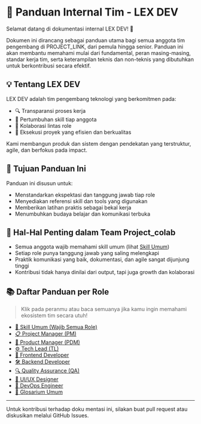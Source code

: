 # 📘 Panduan Internal Tim - LEX DEV
 
Selamat datang di dokumentasi internal LEX DEV! 🎉

Dokumen ini dirancang sebagai panduan utama bagi semua anggota tim pengembang di PROJECT_LINK, dari pemula hingga senior. Panduan ini akan membantu memahami mulai dari fundamental, peran masing-masing, standar kerja tim, serta keterampilan teknis dan non-teknis yang dibutuhkan untuk berkontribusi secara efektif.

## 💡 Tentang LEX DEV
LEX DEV adalah tim pengembang teknologi yang berkomitmen pada:
- 🔍 Transparansi proses kerja
- 🧠 Pertumbuhan skill tiap anggota
- 🤝 Kolaborasi lintas role
- 🚀 Eksekusi proyek yang efisien dan berkualitas

Kami membangun produk dan sistem dengan pendekatan yang terstruktur, agile, dan berfokus pada impact.

## 🎯 Tujuan Panduan Ini
Panduan ini disusun untuk:
- Menstandarkan ekspektasi dan tanggung jawab tiap role
- Menyediakan referensi skill dan tools yang digunakan
- Memberikan latihan praktis sebagai bekal kerja
- Menumbuhkan budaya belajar dan komunikasi terbuka

## 📌 Hal-Hal Penting dalam Team Project_colab
- Semua anggota wajib memahami skill umum (lihat [Skill Umum](docs/common-skills.md))
- Setiap role punya tanggung jawab yang saling melengkapi
- Praktik komunikasi yang baik, dokumentasi, dan agile sangat dijunjung tinggi
- Kontribusi tidak hanya dinilai dari output, tapi juga growth dan kolaborasi

## 📚 Daftar Panduan per Role

> Klik pada peranmu atau baca semuanya jika kamu ingin memahami ekosistem tim secara utuh!

- [🧩 Skill Umum (Wajib Semua Role)](docs/common-skills.md)
- [📋 Project Manager (PM)](basic-guide/pm.md)
- [🧭 Product Manager (PDM)](basic-guide/pdm.md)
- [⚙️ Tech Lead (TL)](basic-guide/tl.md)
- [🎨 Frontend Developer](basic-guide/frontend.md)
- [🛠 Backend Developer](basic-guide/backend.md)
- [🔍 Quality Assurance (QA)](basic-guide/qa.md)
- [🧠 UI/UX Designer](basic-guide/uiux.md)
- [🧪 DevOps Engineer](basic-guide/devops.md)
- [📔 Glosarium Umum](basic-guide/glosarium-umum.md)

---

Untuk kontribusi terhadap doku mentasi ini, silakan buat pull request atau diskusikan melalui GitHub Issues.

